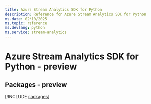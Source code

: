 ```yaml
---
title: Azure Stream Analytics SDK for Python
description: Reference for Azure Stream Analytics SDK for Python
ms.date: 02/10/2025
ms.topic: reference
ms.devlang: python
ms.service: stream-analytics
---
```

# Azure Stream Analytics SDK for Python - preview
## Packages - preview
[!INCLUDE [packages](stream-analytics-index.md)]
